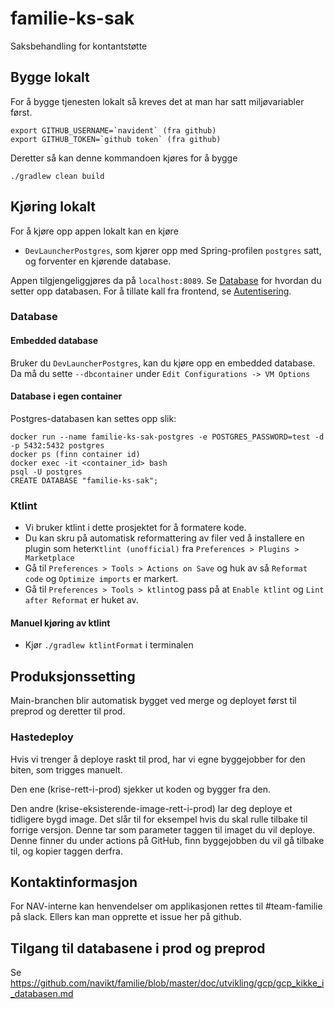 # familie-ks-sak

Saksbehandling for kontantstøtte

## Bygge lokalt

For å bygge tjenesten lokalt så kreves det at man har satt miljøvariabler først.

```
export GITHUB_USERNAME=`navident` (fra github)
export GITHUB_TOKEN=`github token` (fra github)
```

Deretter så kan denne kommandoen kjøres for å bygge


```
./gradlew clean build 
```
## Kjøring lokalt

For å kjøre opp appen lokalt kan en kjøre

* `DevLauncherPostgres`, som kjører opp med Spring-profilen `postgres` satt, og forventer en kjørende database.

Appen tilgjengeliggjøres da på `localhost:8089`. Se [Database](#database) for hvordan du setter opp databasen. For å
tillate kall fra frontend, se [Autentisering](#autentisering).

### Database

#### Embedded database

Bruker du `DevLauncherPostgres`, kan du kjøre opp en embedded database. Da må du sette `--dbcontainer`
under `Edit Configurations -> VM Options`

#### Database i egen container

Postgres-databasen kan settes opp slik:

```
docker run --name familie-ks-sak-postgres -e POSTGRES_PASSWORD=test -d -p 5432:5432 postgres
docker ps (finn container id)
docker exec -it <container_id> bash
psql -U postgres
CREATE DATABASE "familie-ks-sak";
```

### Ktlint

* Vi bruker ktlint i dette prosjektet for å formatere kode.
* Du kan skru på automatisk reformattering av filer ved å installere en plugin som heter`Ktlint (unofficial)`
  fra `Preferences > Plugins > Marketplace`
* Gå til `Preferences > Tools > Actions on Save` og huk av så `Reformat code` og `Optimize imports` er markert.
* Gå til `Preferences > Tools > ktlint`og pass på at `Enable ktlint` og `Lint after Reformat` er huket av.

#### Manuel kjøring av ktlint

* Kjør `./gradlew ktlintFormat` i terminalen

## Produksjonssetting

Main-branchen blir automatisk bygget ved merge og deployet først til preprod og deretter til prod.

### Hastedeploy
Hvis vi trenger å deploye raskt til prod, har vi egne byggejobber for den biten, som trigges manuelt.

Den ene (krise-rett-i-prod) sjekker ut koden og bygger fra den.

Den andre (krise-eksisterende-image-rett-i-prod) lar deg deploye et tidligere bygd image. Det slår til for eksempel hvis du skal rulle tilbake til forrige versjon.
Denne tar som parameter taggen til imaget du vil deploye. Denne finner du under actions på GitHub, finn byggejobben du vil gå tilbake til, og kopier taggen derfra.

## Kontaktinformasjon

For NAV-interne kan henvendelser om applikasjonen rettes til #team-familie på slack. Ellers kan man opprette et issue
her på github.

## Tilgang til databasene i prod og preprod

Se https://github.com/navikt/familie/blob/master/doc/utvikling/gcp/gcp_kikke_i_databasen.md